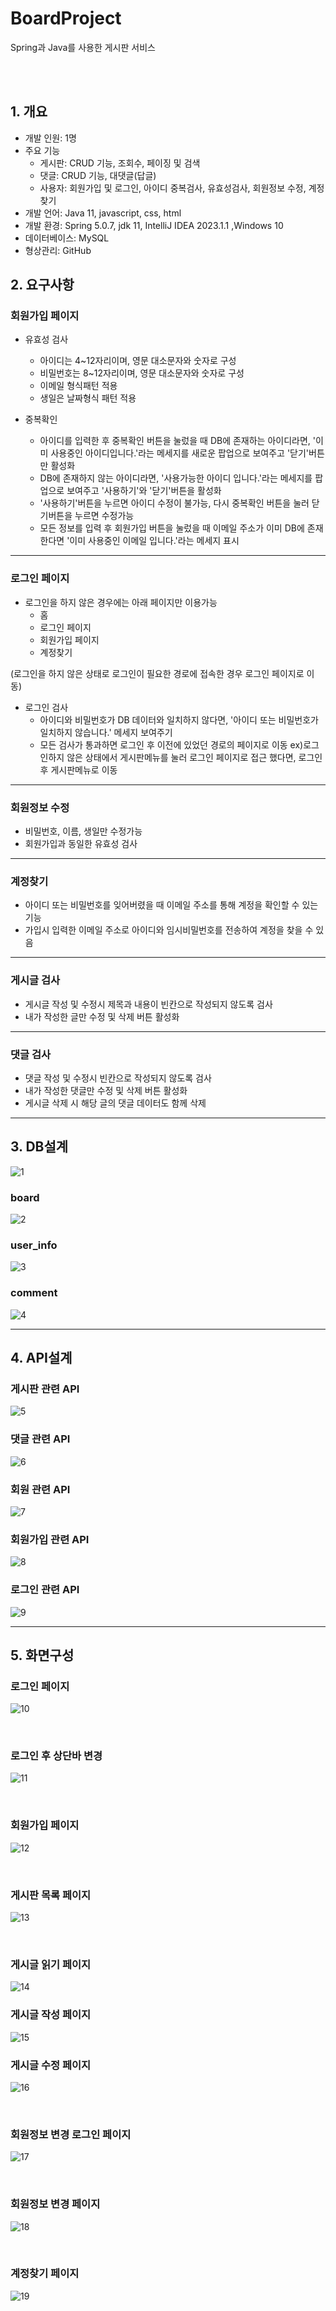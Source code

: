 # BoardProject
Spring과 Java를 사용한 게시판 서비스

<br>
<br>

## 1. 개요

- 개발 인원: 1명
- 주요 기능
  - 게시판: CRUD 기능, 조회수, 페이징 및 검색
  - 댓글: CRUD 기능, 대댓글(답글)
  - 사용자: 회원가입 및 로그인, 아이디 중복검사, 유효성검사, 회원정보 수정, 계정찾기
- 개발 언어: Java 11, javascript, css, html
- 개발 환경: Spring 5.0.7, jdk 11, IntelliJ IDEA 2023.1.1 ,Windows 10
- 데이터베이스: MySQL
- 형상관리: GitHub


## 2. 요구사항

### 회원가입 페이지
- 유효성 검사

  - 아이디는 4~12자리이며, 영문 대소문자와 숫자로 구성
  - 비밀번호는 8~12자리이며, 영문 대소문자와 숫자로 구성
  - 이메일 형식패턴 적용
  - 생일은 날짜형식 패턴 적용


- 중복확인

  - 아이디를 입력한 후 중복확인 버튼을 눌렀을 때 DB에 존재하는 아이디라면, '이미 사용중인 아이디입니다.'라는
메세지를 새로운 팝업으로 보여주고 '닫기'버튼만 활성화
  - DB에 존재하지 않는 아이디라면, '사용가능한 아이디 입니다.'라는 메세지를 팝업으로 보여주고 '사용하기'와
'닫기'버튼을 활성화
  - '사용하기'버튼을 누르면 아이디 수정이 불가능, 다시 중복확인 버튼을 눌러 닫기버튼을 누르면 수정가능
  - 모든 정보를 입력 후 회원가입 버튼을 눌렀을 때 이메일 주소가 이미 DB에 존재한다면 '이미 사용중인 이메일
입니다.'라는 메세지 표시

---

### 로그인 페이지

- 로그인을 하지 않은 경우에는 아래 페이지만 이용가능
  - 홈
  - 로그인 페이지
  - 회원가입 페이지
  - 계정찾기

(로그인을 하지 않은 상태로 로그인이 필요한 경로에 접속한 경우 로그인 페이지로 이동)


- 로그인 검사
  - 아이디와 비밀번호가 DB 데이터와 일치하지 않다면, '아이디 또는 비밀번호가 일치하지 않습니다.' 메세지
    보여주기
  - 모든 검사가 통과하면 로그인 후 이전에 있었던 경로의 페이지로 이동
    ex)로그인하지 않은 상태에서 게시판메뉴를 눌러 로그인 페이지로 접근 했다면, 로그인 후 게시판메뉴로 이동
    
---    
    
### 회원정보 수정
- 비밀번호, 이름, 생일만 수정가능
- 회원가입과 동일한 유효성 검사

---

### 계정찾기
- 아이디 또는 비밀번호를 잊어버렸을 때 이메일 주소를 통해 계정을 확인할 수 있는 기능
- 가입시 입력한 이메일 주소로 아이디와 임시비밀번호를 전송하여 계정을 찾을 수 있음

---

### 게시글 검사
- 게시글 작성 및 수정시 제목과 내용이 빈칸으로 작성되지 않도록 검사
- 내가 작성한 글만 수정 및 삭제 버튼 활성화

---

### 댓글 검사
- 댓글 작성 및 수정시 빈칸으로 작성되지 않도록 검사
- 내가 작성한 댓글만 수정 및 삭제 버튼 활성화
- 게시글 삭제 시 해당 글의 댓글 데이터도 함께 삭제

---

## 3. DB설계

![1](https://github.com/Choi-SeungMi/BoardProject/assets/115157482/a12f6227-b435-46ce-b288-2f85ae5a6086)


### board
![2](https://github.com/Choi-SeungMi/BoardProject/assets/115157482/f0d38f02-b9c8-4ba2-b52a-c6c0a0c87d04)


### user_info

![3](https://github.com/Choi-SeungMi/BoardProject/assets/115157482/a0acb740-4124-4e89-8686-c43fa3bf0b68)

### comment
![4](https://github.com/Choi-SeungMi/BoardProject/assets/115157482/b7199454-9859-4388-abf3-6b0fe0df3a87)


---

## 4. API설계

### 게시판 관련 API
![5](https://github.com/Choi-SeungMi/BoardProject/assets/115157482/a3424eca-31fb-434f-a94e-d17b5fc2be25)


### 댓글 관련 API
![6](https://github.com/Choi-SeungMi/BoardProject/assets/115157482/6998b8ad-5b69-470d-8d46-6e7869db62bb)

### 회원 관련 API
![7](https://github.com/Choi-SeungMi/BoardProject/assets/115157482/a2ea6425-73b5-4110-a431-4930a48e6539)

### 회원가입 관련 API
![8](https://github.com/Choi-SeungMi/BoardProject/assets/115157482/59597c55-abf0-4acd-969a-7d8419e8b4d8)


### 로그인 관련 API
![9](https://github.com/Choi-SeungMi/BoardProject/assets/115157482/b975ba9b-13df-40ba-a8f2-2855df989f2e)

---

## 5. 화면구성

### 로그인 페이지

![10](https://github.com/Choi-SeungMi/BoardProject/assets/115157482/904f133d-43dc-4380-9ed4-2bf4ea8754b1)


<br>

### 로그인 후 상단바 변경

![11](https://github.com/Choi-SeungMi/BoardProject/assets/115157482/1a1e51e0-b182-47aa-b551-1aaa00f99188)

<br>

### 회원가입 페이지
![12](https://github.com/Choi-SeungMi/BoardProject/assets/115157482/51c445bb-378f-48d5-89d1-a4e3ef14eee6)


<br>

### 게시판 목록 페이지
![13](https://github.com/Choi-SeungMi/BoardProject/assets/115157482/0761ee95-96be-45c7-8061-370b2a158709)


<br>

### 게시글 읽기 페이지

![14](https://github.com/Choi-SeungMi/BoardProject/assets/115157482/5462fdc5-eb0d-450b-a6d0-0ee61fb71f90)

### 게시글 작성 페이지

![15](https://github.com/Choi-SeungMi/BoardProject/assets/115157482/ad4a5590-6c23-4870-9ca4-f1ba11cd1351)

### 게시글 수정 페이지
![16](https://github.com/Choi-SeungMi/BoardProject/assets/115157482/63284a0a-a2b3-4aa2-a357-5d5fdf6fac4b)


<br>

### 회원정보 변경 로그인 페이지
![17](https://github.com/Choi-SeungMi/BoardProject/assets/115157482/4784fa6d-6c0e-481f-8b94-782aa96995d8)


<br>

### 회원정보 변경 페이지
![18](https://github.com/Choi-SeungMi/BoardProject/assets/115157482/c1098e6f-00e1-4f07-bc3a-a4e84129bb70)


<br>

### 계정찾기 페이지

![19](https://github.com/Choi-SeungMi/BoardProject/assets/115157482/3cc245be-2292-4020-82c9-161de12ea3f6)











